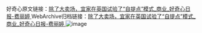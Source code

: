 好奇心原文链接：[除了大卖场，宜家在英国试验了“自提点”模式_商业_好奇心日报-费丽婷 ](https://www.qdaily.com/articles/11246.html)
WebArchive归档链接：[除了大卖场，宜家在英国试验了“自提点”模式_商业_好奇心日报-费丽婷 ](http://web.archive.org/web/20190623164056/https://www.qdaily.com/articles/11246.html)
![image](http://ww3.sinaimg.cn/large/007d5XDply1g3wgcabznwj30u02if4qp)